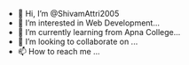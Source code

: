 - 👋 Hi, I’m @ShivamAttri2005
- 👀 I’m interested in Web Development...
- 🌱 I’m currently learning from Apna College...
- 💞️ I’m looking to collaborate on ...
- 📫 How to reach me ...

<!---
ShivamAttri2005/ShivamAttri2005 is a ✨ special ✨ repository because its `README.md` (this file) appears on your GitHub profile.
You can click the Preview link to take a look at your changes.
--->
